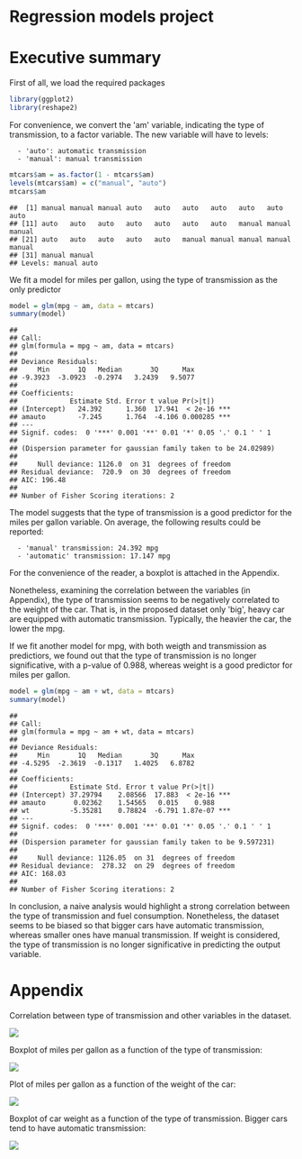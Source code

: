 # Regression models project

# Executive summary

First of all, we load the required packages

```r
library(ggplot2)
library(reshape2)
```

For convenience, we convert the 'am' variable, indicating the type of transmission, to a factor variable. The new variable will have to levels:
``` 
  - 'auto': automatic transmission
  - 'manual': manual transmission
```


```r
mtcars$am = as.factor(1 - mtcars$am)
levels(mtcars$am) = c("manual", "auto")
mtcars$am
```

```
##  [1] manual manual manual auto   auto   auto   auto   auto   auto   auto  
## [11] auto   auto   auto   auto   auto   auto   auto   manual manual manual
## [21] auto   auto   auto   auto   auto   manual manual manual manual manual
## [31] manual manual
## Levels: manual auto
```

We fit a model for miles per gallon, using the type of transmission as the only predictor 

```r
model = glm(mpg ~ am, data = mtcars)
summary(model)
```

```
## 
## Call:
## glm(formula = mpg ~ am, data = mtcars)
## 
## Deviance Residuals: 
##     Min       1Q   Median       3Q      Max  
## -9.3923  -3.0923  -0.2974   3.2439   9.5077  
## 
## Coefficients:
##             Estimate Std. Error t value Pr(>|t|)    
## (Intercept)   24.392      1.360  17.941  < 2e-16 ***
## amauto        -7.245      1.764  -4.106 0.000285 ***
## ---
## Signif. codes:  0 '***' 0.001 '**' 0.01 '*' 0.05 '.' 0.1 ' ' 1
## 
## (Dispersion parameter for gaussian family taken to be 24.02989)
## 
##     Null deviance: 1126.0  on 31  degrees of freedom
## Residual deviance:  720.9  on 30  degrees of freedom
## AIC: 196.48
## 
## Number of Fisher Scoring iterations: 2
```

The model suggests that the type of transmission is a good predictor for the miles per gallon variable. On average, the following results could be reported:

```
  - 'manual' transmission: 24.392 mpg
  - 'automatic' transmission: 17.147 mpg
```

For the convenience of the reader, a boxplot is attached in the Appendix.

Nonetheless, examining the correlation between the variables (in Appendix), the type of transmission seems to be negatively correlated to the weight of the car. That is, in the proposed dataset only 'big', heavy car are equipped with automatic transmission. Typically, the heavier the car, the lower the mpg.

If we fit another model for mpg, with both weigth and transmission as predictiors, we found out that the type of transmission is no longer significative, with a p-value of 0.988, whereas weight is a good predictor for miles per gallon.


```r
model = glm(mpg ~ am + wt, data = mtcars)
summary(model)
```

```
## 
## Call:
## glm(formula = mpg ~ am + wt, data = mtcars)
## 
## Deviance Residuals: 
##     Min       1Q   Median       3Q      Max  
## -4.5295  -2.3619  -0.1317   1.4025   6.8782  
## 
## Coefficients:
##             Estimate Std. Error t value Pr(>|t|)    
## (Intercept) 37.29794    2.08566  17.883  < 2e-16 ***
## amauto       0.02362    1.54565   0.015    0.988    
## wt          -5.35281    0.78824  -6.791 1.87e-07 ***
## ---
## Signif. codes:  0 '***' 0.001 '**' 0.01 '*' 0.05 '.' 0.1 ' ' 1
## 
## (Dispersion parameter for gaussian family taken to be 9.597231)
## 
##     Null deviance: 1126.05  on 31  degrees of freedom
## Residual deviance:  278.32  on 29  degrees of freedom
## AIC: 168.03
## 
## Number of Fisher Scoring iterations: 2
```

In conclusion, a naive analysis would highlight a strong correlation between the type of transmission and fuel consumption. Nonetheless, the dataset seems to be biased so that bigger cars have automatic transmission, whereas smaller ones have manual transmission. If weight is considered, the type of transmission is no longer significative in predicting the output variable.



# Appendix

Correlation between type of transmission and other variables in the dataset.

 ![](Untitled_files/figure-html/unnamed-chunk-1-1.png) 

Boxplot of miles per gallon as a function of the type of transmission:

 ![](Untitled_files/figure-html/unnamed-chunk-2-1.png) 

Plot of miles per gallon as a function of the weight of the car:

 ![](Untitled_files/figure-html/unnamed-chunk-3-1.png) 

Boxplot of car weight as a function of the type of transmission. Bigger cars tend to have automatic transmission:

 ![](Untitled_files/figure-html/unnamed-chunk-4-1.png) 

